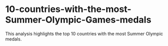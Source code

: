 # 10-countries-with-the-most-Summer-Olympic-Games-medals
This analysis highlights the top 10 countries with the most Summer Olympic medals.
